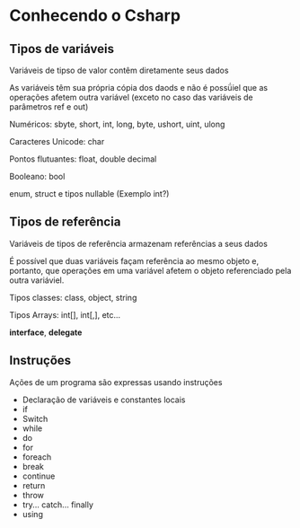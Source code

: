 # Conhecendo o Csharp

## Tipos de variáveis

Variáveis de tipso de valor contêm diretamente seus dados

As variáveis têm sua própria cópia dos daods e não é possǘiel que as operações afetem outra variável
(exceto no caso das variáveis de parâmetros ref e out)

Numéricos: sbyte, short, int, long, byte, ushort, uint, ulong

Caracteres Unicode: char

Pontos flutuantes: float, double decimal

Booleano: bool

enum, struct e tipos nullable (Exemplo int?)

## Tipos de referência

Variáveis de tipos de referência armazenam referências a seus dados

É possível que duas variáveis façam referência ao mesmo objeto e, portanto, que operações em uma variável afetem o objeto referenciado pela outra variáviel.

Tipos classes: class, object, string

Tipos Arrays: int[], int[,], etc...

**interface**, **delegate**

## Instruções

Ações de um programa são expressas usando instruções

- Declaração de variáveis e constantes locais
- if
- Switch
- while
- do
- for
- foreach
- break
- continue
- return
- throw
- try... catch... finally
- using

